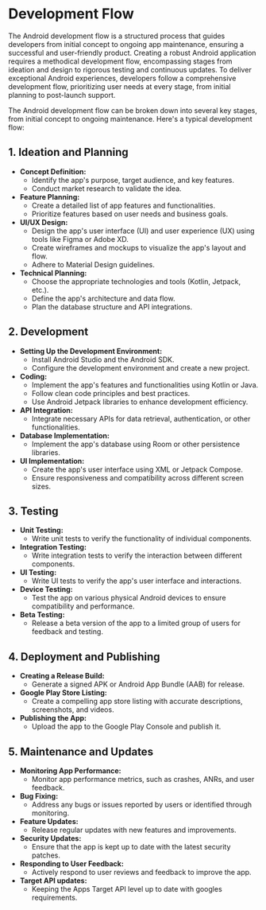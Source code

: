 # Development Flow

The Android development flow is a structured process that guides developers from initial concept to ongoing app
maintenance, ensuring a successful and user-friendly product. Creating a robust Android application requires a
methodical development flow, encompassing stages from ideation and
design to rigorous testing and continuous updates. To deliver exceptional Android experiences, developers follow a
comprehensive development flow, prioritizing user needs at every stage, from initial planning to post-launch support.

The Android development flow can be broken down into several key stages, from initial concept to ongoing maintenance.
Here's a typical development flow:

## 1. Ideation and Planning

* **Concept Definition:**
    * Identify the app's purpose, target audience, and key features.
    * Conduct market research to validate the idea.
* **Feature Planning:**
    * Create a detailed list of app features and functionalities.
    * Prioritize features based on user needs and business goals.
* **UI/UX Design:**
    * Design the app's user interface (UI) and user experience (UX) using tools like Figma or Adobe XD.
    * Create wireframes and mockups to visualize the app's layout and flow.
    * Adhere to Material Design guidelines.
* **Technical Planning:**
    * Choose the appropriate technologies and tools (Kotlin, Jetpack, etc.).
    * Define the app's architecture and data flow.
    * Plan the database structure and API integrations.

## 2. Development

* **Setting Up the Development Environment:**
    * Install Android Studio and the Android SDK.
    * Configure the development environment and create a new project.
* **Coding:**
    * Implement the app's features and functionalities using Kotlin or Java.
    * Follow clean code principles and best practices.
    * Use Android Jetpack libraries to enhance development efficiency.
* **API Integration:**
    * Integrate necessary APIs for data retrieval, authentication, or other functionalities.
* **Database Implementation:**
    * Implement the app's database using Room or other persistence libraries.
* **UI Implementation:**
    * Create the app's user interface using XML or Jetpack Compose.
    * Ensure responsiveness and compatibility across different screen sizes.

## 3. Testing

* **Unit Testing:**
    * Write unit tests to verify the functionality of individual components.
* **Integration Testing:**
    * Write integration tests to verify the interaction between different components.
* **UI Testing:**
    * Write UI tests to verify the app's user interface and interactions.
* **Device Testing:**
    * Test the app on various physical Android devices to ensure compatibility and performance.
* **Beta Testing:**
    * Release a beta version of the app to a limited group of users for feedback and testing.

## 4. Deployment and Publishing

* **Creating a Release Build:**
    * Generate a signed APK or Android App Bundle (AAB) for release.
* **Google Play Store Listing:**
    * Create a compelling app store listing with accurate descriptions, screenshots, and videos.
* **Publishing the App:**
    * Upload the app to the Google Play Console and publish it.

## 5. Maintenance and Updates

* **Monitoring App Performance:**
    * Monitor app performance metrics, such as crashes, ANRs, and user feedback.
* **Bug Fixing:**
    * Address any bugs or issues reported by users or identified through monitoring.
* **Feature Updates:**
    * Release regular updates with new features and improvements.
* **Security Updates:**
    * Ensure that the app is kept up to date with the latest security patches.
* **Responding to User Feedback:**
    * Actively respond to user reviews and feedback to improve the app.
* **Target API updates:**
    * Keeping the Apps Target API level up to date with googles requirements.